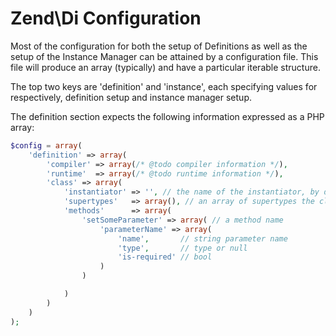 # Zend\\Di Configuration

Most of the configuration for both the setup of Definitions as well as the setup of the Instance
Manager can be attained by a configuration file. This file will produce an array (typically) and
have a particular iterable structure.

The top two keys are 'definition' and 'instance', each specifying values for respectively,
definition setup and instance manager setup.

The definition section expects the following information expressed as a PHP array:

```php
$config = array(
    'definition' => array(
        'compiler' => array(/* @todo compiler information */),
        'runtime'  => array(/* @todo runtime information */),
        'class' => array(
            'instantiator' => '', // the name of the instantiator, by default this is __construct
            'supertypes'   => array(), // an array of supertypes the class implements
            'methods'      => array(
                'setSomeParameter' => array( // a method name
                    'parameterName' => array(
                        'name',       // string parameter name
                        'type',       // type or null
                        'is-required' // bool
                    )
                )

            )
        )
    )
);
```
